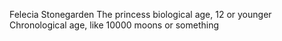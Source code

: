 Felecia Stonegarden
The princess
biological age, 12 or younger
Chronological age, like 10000 moons or something